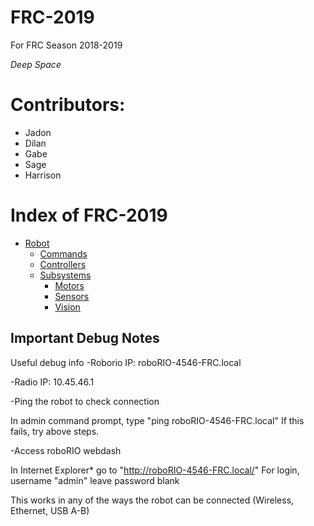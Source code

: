 # FRC-2019
For FRC Season 2018-2019

*Deep Space*

# Contributors:
- Jadon
- Dilan
- Gabe
- Sage
- Harrison

# Index of FRC-2019
- [Robot](https://github.com/Shockwave4546/FRC-2019/tree/master/src/main/java/frc/team4546/robot)
    - [Commands](https://github.com/Shockwave4546/FRC-2019/tree/driveBase2.0/src/main/java/frc/team4546/robot/commands)
    - [Controllers](https://github.com/Shockwave4546/FRC-2019/tree/driveBase2.0/src/main/java/frc/team4546/robot/controllers)
    - [Subsystems](https://github.com/Shockwave4546/FRC-2019/tree/driveBase2.0/src/main/java/frc/team4546/robot/subsystems)
        - [Motors](https://github.com/Shockwave4546/FRC-2019/tree/driveBase2.0/src/main/java/frc/team4546/robot/subsystems/motors)
        - [Sensors](https://github.com/Shockwave4546/FRC-2019/tree/driveBase2.0/src/main/java/frc/team4546/robot/subsystems/sensors)
        - [Vision](https://github.com/Shockwave4546/FRC-2019/tree/driveBase2.0/src/main/java/frc/team4546/robot/subsystems/vision)



## Important Debug Notes
Useful debug info
-Roborio IP: roboRIO-4546-FRC.local

-Radio IP: 10.45.46.1

-Ping the robot to check connection

In admin command prompt, type "ping roboRIO-4546-FRC.local" If this fails, try above steps.

-Access roboRIO webdash

In Internet Explorer* go to "http://roboRIO-4546-FRC.local/" For login, username "admin" leave password blank

This works in any of the ways the robot can be connected (Wireless, Ethernet, USB A-B)
